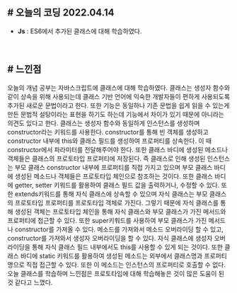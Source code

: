 ## # 오늘의 코딩 2022.04.14

- **Js** : ES6에서 추가된 클래스에 대해 학습하였다.

<br>

## # 느낀점

오늘의 개념 공부는 자바스크립트에 클래스에 대해 학습하였다. 클래스는 생성자 함수와 같이 상속을 위해 사용되는데 클래스 기반 언어에 익숙한 개발자들이
편하게 사용되도록 추가된 새로운 문법이라고 한다. 또한 기능은 동일하나 기존 문법을 쉽게 읽을 수 있는게 만든 문법적 설탕이라는 표현을 하기도 하는데
기능에서 차이가 있기 때문에 아니라는 의견도 있다고 한다. 클래스는 생성자 함수와 동일하게 인스턴스를 생성하며 constructor라는 키워드를 사용한다.
constructor를 통해 빈 객체를 생성하고 constructor 내부에 this와 클래스 필드를 생성하여 프로퍼티를 상속한다. 이 때 constructor에서
파라미터를 전달해주어야 한다. 또한 클래스 바디에 생성된 메소드나 객체들은 클래스의 프로토타입 프로퍼티에 저장된다. 즉 클래스로 인해 생성된
인스턴스는 부모 클래스 constructor 내부에 프로퍼티를 직접 가지고 있으며 부모 클래스 바디에 생성된 메소드나 객체들은 프로토타입 체인으로 참조하는 것이다.
또한 클래스 바디에 getter, setter 키워드를 활용하여 클래스 필드 값을 출력하거나, 수정할 수 있다.
또한 extends키워드를 통해 자식 클래스에 상속할 수 있으며 자식 클래스는 부모 클래스의 프로토타입 프로퍼티를 프로토타입 객체로 가진다. 그렇기 때문에
자식 클래스를 통해 생성된 객체는 프로토타입 체인을 통해 자식 클래스와 부모 클래스가 가진 메서드와 프로퍼티에 접근할 수 있다.
또한 super키워드를 사용하여 부모 클래스가 가진 메서드나 constructor를 가져올 수 있다. 메소드를 가져와서 메소드 오버라이딩 할 수 있고,
constructor를 가져와서 생성자 오버라이딩을 할 수 있다. 자식 클래스에 생성자 오버라이딩을 통해 자식 클래스 필드 내부에서도 this를 사용할 수 있게 되는 것이다.
또한 클래스 바디에 static 키워드를 활용하여 생성된 메소드는 외부에서 클래스명과 프로퍼티명으로 직접 접근할 수 있다.
또한 이 메소드는 인스턴스의 프로퍼티로 호출할 수 없다. 오늘 클래스를 학습하며 느낀점은 프로토타입에 대해 학습해놓은 것이 많은 도움이 된 것 같다고 느꼈다.
